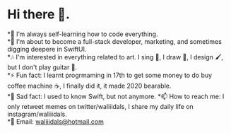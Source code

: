 # Hi there 👋.

*🔭 I’m always self-learning how to code everything.  
*🌱 I’m about to become a full-stack developer, marketing, and sometimes digging deepere in SwiftUI.  
*🎶 I'm interested in everything related to art. I sing 🎤, I draw 🎨, I design 🖌, but I don't play guitar 🎸.  
*⚡ Fun fact: I learnt progrmaming in 17th to get some money to do buy coffee machine ☕️, I finally did it, it made 2020 bearable.  
*🙊 Sad fact: I used to know Swift, but not anymore.
*📫 How to reach me: I only retweet memes on twitter/waliiidals, I share my daily life on instagram/waliiidals.  
*📧 Email: waliiidals@hotmail.com
